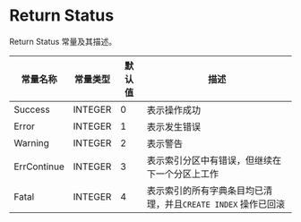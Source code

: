 Return Status 
==================================

Return Status 常量及其描述。


|    常量名称     |  常量类型   | 默认值 |                   描述                   |
|-------------|---------|-----|----------------------------------------|
| Success     | INTEGER | 0   | 表示操作成功                                 |
| Error       | INTEGER | 1   | 表示发生错误                                 |
| Warning     | INTEGER | 2   | 表示警告                                   |
| ErrContinue | INTEGER | 3   | 表示索引分区中有错误，但继续在下一个分区上工作                |
| Fatal       | INTEGER | 4   | 表示索引的所有字典条目均已清理，并且`CREATE INDEX` 操作已回滚 |



